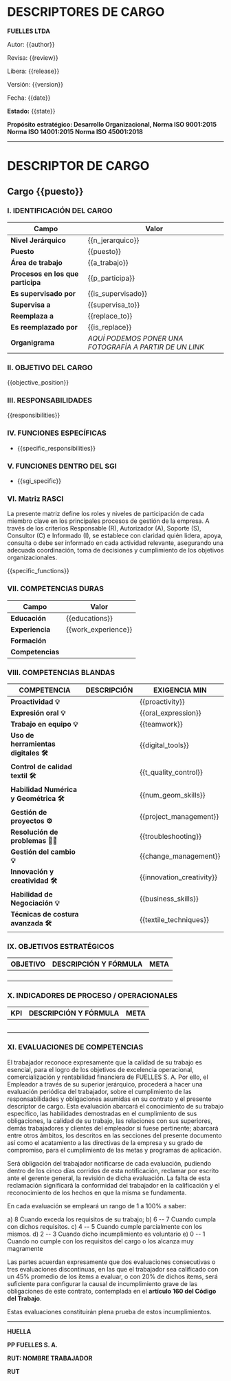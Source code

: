 # DESCRIPTORES DE CARGO

**FUELLES LTDA**

Autor: {{author}}

Revisa: {{review}}

Libera: {{release}}

Versión: {{version}}

Fecha: {{date}}

**Estado:** {{state}}

**Propósito estratégico: Desarrollo Organizacional, Norma ISO 9001:2015 Norma ISO 14001:2015 Norma ISO 45001:2018**

---

# DESCRIPTOR DE CARGO

## Cargo {{puesto}}

### I. IDENTIFICACIÓN DEL CARGO

| Campo | Valor |
|-------|-------|
| **Nivel Jerárquico** | {{n_jerarquico}} |
| **Puesto** | {{puesto}} |
| **Área de trabajo** | {{a_trabajo}} |
| **Procesos en los que participa** | {{p_participa}} |
| **Es supervisado por** | {{is_supervisado}} |
| **Supervisa a** | {{supervisa_to}} |
| **Reemplaza a** | {{replace_to}} |
| **Es reemplazado por** | {{is_replace}} |
| **Organigrama** | *AQUÍ PODEMOS PONER UNA FOTOGRAFÍA A PARTIR DE UN LINK* |

### II. OBJETIVO DEL CARGO

{{objective_position}}

### III. RESPONSABILIDADES

{{responsibilities}}

### IV. FUNCIONES ESPECÍFICAS

- {{specific_responsibilities}}

### V. FUNCIONES DENTRO DEL SGI

- {{sgi_specific}}

### VI. Matriz RASCI

La presente matriz define los roles y niveles de participación de cada miembro clave en los principales procesos de gestión de la empresa. A través de los criterios Responsable (R), Autorizador (A), Soporte (S), Consultor (C) e Informado (I), se establece con claridad quién lidera, apoya, consulta o debe ser informado en cada actividad relevante, asegurando una adecuada coordinación, toma de decisiones y cumplimiento de los objetivos organizacionales.

{{specific_functions}}

### VII. COMPETENCIAS DURAS

| Campo | Valor |
|-------|-------|
| **Educación** | {{educations}} |
| **Experiencia** | {{work_experience}} |
| **Formación** | |
| **Competencias** | |

### VIII. COMPETENCIAS BLANDAS

| **COMPETENCIA** | **DESCRIPCIÓN** | **EXIGENCIA MIN** |
|-----------------|------------------|-------------------|
| **Proactividad 💡** | | {{proactivity}} |
| **Expresión oral 💡** | | {{oral_expression}} |
| **Trabajo en equipo 💡** | | {{teamwork}} |
| **Uso de herramientas digitales 🛠️** | | {{digital_tools}} |
| **Control de calidad textil 🛠️** | | {{t_quality_control}} |
| **Habilidad Numérica y Geométrica 🛠️** | | {{num_geom_skills}} |
| **Gestión de proyectos ⚙️** | | {{project_management}} |
| **Resolución de problemas 🤷‍♂️** | | {{troubleshooting}} |
| **Gestión del cambio 💡** | | {{change_management}} |
| **Innovación y creatividad 🛠️** | | {{innovation_creativity}} |
| **Habilidad de Negociación 💡** | | {{business_skills}} |
| **Técnicas de costura avanzada 🛠️** | | {{textile_techniques}} |

### IX. OBJETIVOS ESTRATÉGICOS

| **OBJETIVO** | **DESCRIPCIÓN Y FÓRMULA** | **META** |
|--------------|---------------------------|----------|
| | | |
| | | |
| | | |
| | | |

### X. INDICADORES DE PROCESO / OPERACIONALES

| **KPI** | **DESCRIPCIÓN Y FÓRMULA** | **META** |
|---------|---------------------------|----------|
| | | |
| | | |
| | | |
| | | |
| | | |

### XI. EVALUACIONES DE COMPETENCIAS

El trabajador reconoce expresamente que la calidad de su trabajo es esencial, para el logro de los objetivos de excelencia operacional, comercialización y rentabilidad financiera de FUELLES S. A. Por ello, el Empleador a través de su superior jerárquico, procederá a hacer una evaluación periódica del trabajador, sobre el cumplimiento de las responsabilidades y obligaciones asumidas en su contrato y el presente descriptor de cargo. Esta evaluación abarcará el conocimiento de su trabajo específico, las habilidades demostradas en el cumplimiento de sus obligaciones, la calidad de su trabajo, las relaciones con sus superiores, demás trabajadores y clientes del empleador si fuese pertinente; abarcará entre otros ámbitos, los descritos en las secciones del presente documento así como el acatamiento a las directivas de la empresa y su grado de compromiso, para el cumplimiento de las metas y programas de aplicación.

Será obligación del trabajador notificarse de cada evaluación, pudiendo dentro de los cinco días corridos de esta notificación, reclamar por escrito ante el gerente general, la revisión de dicha evaluación. La falta de esta reclamación significará la conformidad del trabajador en la calificación y el reconocimiento de los hechos en que la misma se fundamenta.

En cada evaluación se empleará un rango de 1 a 100% a saber:

a) 8 Cuando exceda los requisitos de su trabajo;
b) 6 -- 7 Cuando cumpla con dichos requisitos.
c) 4 -- 5 Cuando cumple parcialmente con los mismos.
d) 2 -- 3 Cuando dicho incumplimiento es voluntario
e) 0 -- 1 Cuando no cumple con los requisitos del cargo o los alcanza muy magramente

Las partes acuerdan expresamente que dos evaluaciones consecutivas o tres evaluaciones discontinuas, en las que el trabajador sea calificado con un 45% promedio de los ítems a evaluar, o con 20% de dichos ítems, será suficiente para configurar la causal de incumplimiento grave de las obligaciones de este contrato, contemplada en el **artículo 160 del Código del Trabajo**.

Estas evaluaciones constituirán plena prueba de estos incumplimientos.

---

**HUELLA**

**PP FUELLES S. A.**

**RUT: NOMBRE TRABAJADOR**

**RUT**